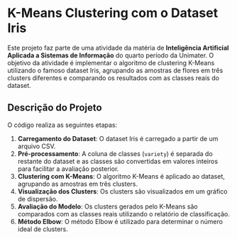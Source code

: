 # K-Means Clustering com o Dataset Iris

Este projeto faz parte de uma atividade da matéria de **Inteligência Artificial Aplicada a Sistemas de Informação** do quarto período da Unimater. O objetivo da atividade é implementar o algoritmo de clustering K-Means utilizando o famoso dataset Iris, agrupando as amostras de flores em três clusters diferentes e comparando os resultados com as classes reais do dataset.

## Descrição do Projeto

O código realiza as seguintes etapas:

1. **Carregamento do Dataset**: O dataset Iris é carregado a partir de um arquivo CSV.
2. **Pré-processamento**: A coluna de classes (`variety`) é separada do restante do dataset e as classes são convertidas em valores inteiros para facilitar a avaliação posterior.
3. **Clustering com K-Means**: O algoritmo K-Means é aplicado ao dataset, agrupando as amostras em três clusters.
4. **Visualização dos Clusters**: Os clusters são visualizados em um gráfico de dispersão.
5. **Avaliação do Modelo**: Os clusters gerados pelo K-Means são comparados com as classes reais utilizando o relatório de classificação.
6. **Método Elbow**: O método Elbow é utilizado para determinar o número ideal de clusters.
